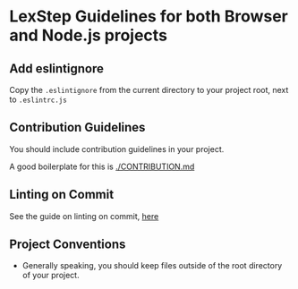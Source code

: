 # LexStep Guidelines for both Browser and Node.js projects

## Add eslintignore

Copy the `.eslintignore` from the current directory to your project root, next to `.eslintrc.js`

## Contribution Guidelines

You should include contribution guidelines in your project.

A good boilerplate for this is [./CONTRIBUTION.md](CONTRIBUTION.md)

## Linting on Commit

See the guide on linting on commit, [here](./lint-on-commit.md)

## Project Conventions

- Generally speaking, you should keep files outside of the root directory of your project.
